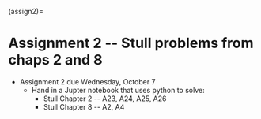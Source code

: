 (assign2)=
# Assignment 2 -- Stull problems from chaps 2 and 8


* Assignment 2 due Wednesday, October 7  
  - Hand in a Jupter notebook that uses python to solve:  
    - Stull Chapter 2 -- A23, A24, A25, A26  
    - Stull Chapter 8 -- A2, A4



